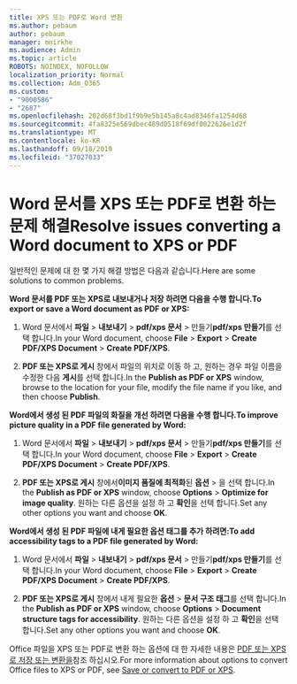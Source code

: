 ```yaml
---
title: XPS 또는 PDF로 Word 변환
ms.author: pebaum
author: pebaum
manager: mnirkhe
ms.audience: Admin
ms.topic: article
ROBOTS: NOINDEX, NOFOLLOW
localization_priority: Normal
ms.collection: Adm_O365
ms.custom:
- "9000586"
- "2687"
ms.openlocfilehash: 202d68f3bd1f9b9e5b145a8c4ad8346fa1254d68
ms.sourcegitcommit: 4fa8325e569dbec489d0518f69df0022626e1d2f
ms.translationtype: MT
ms.contentlocale: ko-KR
ms.lasthandoff: 09/18/2019
ms.locfileid: "37027033"
---
```

# <a name="resolve-issues-converting-a-word-document-to-xps-or-pdf"></a><span data-ttu-id="aac51-102">Word 문서를 XPS 또는 PDF로 변환 하는 문제 해결</span><span class="sxs-lookup"><span data-stu-id="aac51-102">Resolve issues converting a Word document to XPS or PDF</span></span>

<span data-ttu-id="aac51-103">일반적인 문제에 대 한 몇 가지 해결 방법은 다음과 같습니다.</span><span class="sxs-lookup"><span data-stu-id="aac51-103">Here are some solutions to common problems.</span></span> 

<span data-ttu-id="aac51-104">**Word 문서를 PDF 또는 XPS로 내보내거나 저장 하려면 다음을 수행 합니다.**</span><span class="sxs-lookup"><span data-stu-id="aac51-104">**To export or save a Word document as PDF or XPS:**</span></span>

1. <span data-ttu-id="aac51-105">Word 문서에서 **파일** > **내보내기** > **pdf/xps 문서** > 만들기**pdf/xps 만들기**를 선택 합니다.</span><span class="sxs-lookup"><span data-stu-id="aac51-105">In your Word document, choose  **File** > **Export** > **Create PDF/XPS Document** > **Create PDF/XPS**.</span></span>

2. <span data-ttu-id="aac51-106">**PDF 또는 XPS로 게시** 창에서 파일의 위치로 이동 하 고, 원하는 경우 파일 이름을 수정한 다음 **게시**를 선택 합니다.</span><span class="sxs-lookup"><span data-stu-id="aac51-106">In the **Publish as PDF or XPS** window, browse to the location for your file, modify the file name if you like, and then choose **Publish**.</span></span>

<span data-ttu-id="aac51-107">**Word에서 생성 된 PDF 파일의 화질을 개선 하려면 다음을 수행 합니다.**</span><span class="sxs-lookup"><span data-stu-id="aac51-107">**To improve picture quality in a PDF file generated by Word:**</span></span>

1. <span data-ttu-id="aac51-108">Word 문서에서 **파일** > **내보내기** > **pdf/xps 문서** > 만들기**pdf/xps 만들기**를 선택 합니다.</span><span class="sxs-lookup"><span data-stu-id="aac51-108">In your Word document, choose  **File** > **Export** > **Create PDF/XPS Document** > **Create PDF/XPS**.</span></span>

2. <span data-ttu-id="aac51-109">**PDF 또는 XPS로 게시** 창에서**이미지 품질에 최적화**된 **옵션** > 을 선택 합니다.</span><span class="sxs-lookup"><span data-stu-id="aac51-109">In the **Publish as PDF or XPS** window, choose **Options** > **Optimize for image quality**.</span></span> <span data-ttu-id="aac51-110">원하는 다른 옵션을 설정 하 고 **확인**을 선택 합니다.</span><span class="sxs-lookup"><span data-stu-id="aac51-110">Set any other options you want and choose **OK**.</span></span> 

<span data-ttu-id="aac51-111">**Word에서 생성 된 PDF 파일에 내게 필요한 옵션 태그를 추가 하려면:**</span><span class="sxs-lookup"><span data-stu-id="aac51-111">**To add accessibility tags to a PDF file generated by Word:**</span></span>
 
1. <span data-ttu-id="aac51-112">Word 문서에서 **파일** > **내보내기** > **pdf/xps 문서** > 만들기**pdf/xps 만들기**를 선택 합니다.</span><span class="sxs-lookup"><span data-stu-id="aac51-112">In your Word document, choose  **File** > **Export** > **Create PDF/XPS Document** > **Create PDF/XPS**.</span></span>

2. <span data-ttu-id="aac51-113">**PDF 또는 XPS로 게시** 창에서 내게 필요한 **옵션** > **문서 구조 태그**를 선택 합니다.</span><span class="sxs-lookup"><span data-stu-id="aac51-113">In the **Publish as PDF or XPS** window, choose **Options** > **Document structure tags for accessibility**.</span></span> <span data-ttu-id="aac51-114">원하는 다른 옵션을 설정 하 고 **확인**을 선택 합니다.</span><span class="sxs-lookup"><span data-stu-id="aac51-114">Set any other options you want and choose **OK**.</span></span>

<span data-ttu-id="aac51-115">Office 파일을 XPS 또는 PDF로 변환 하는 옵션에 대 한 자세한 내용은 [PDF 또는 XPS로 저장 또는 변환을](https://support.office.com/article/d85416c5-7d77-4fd6-a216-6f4bf7c7c110)참조 하십시오.</span><span class="sxs-lookup"><span data-stu-id="aac51-115">For more information about options to convert Office files to XPS or PDF, see [Save or convert to PDF or XPS](https://support.office.com/article/d85416c5-7d77-4fd6-a216-6f4bf7c7c110).</span></span>